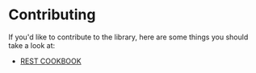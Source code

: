 # Contributing
If you'd like to contribute to the library, here are some things you should take a look at:
- [REST COOKBOOK](https://github.com/google-gemini/cookbook/tree/main/quickstarts/rest)